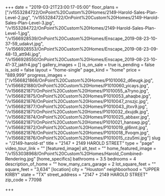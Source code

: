 +++
date = "2019-03-21T23:00:17-05:00"
floor_plans = ["/v1553284722/OnPoint%20Custom%20Homes/2149-Harold-Sales-Plan-Level-2.jpg", "/v1553284722/OnPoint%20Custom%20Homes/2149-Harold-Sales-Plan-Level-3.jpg", "/v1553284722/OnPoint%20Custom%20Homes/2149-Harold-Sales-Plan-Level-1.jpg", "/v1566928539/OnPoint%20Custom%20Homes/Enscape_2019-08-23-10-37-59_udakvt.jpg", "/v1566928553/OnPoint%20Custom%20Homes/Enscape_2019-08-23-09-48-13_att94i.jpg", "/v1566928550/OnPoint%20Custom%20Homes/Enscape_2019-08-23-10-41-37_jakfr4.jpg"]
gallery_images = []
is_on_sale = true
is_pending = false
is_sold = false
layout = "home-single"
page_kind = "home"
price = "889,999"
progress_images = ["/v1566821866/OnPoint%20Custom%20Homes/P1010062_d6eugk.jpg", "/v1566821880/OnPoint%20Custom%20Homes/P1010060_yicays.jpg", "/v1566821871/OnPoint%20Custom%20Homes/P1010055_a7ryno.jpg", "/v1566821875/OnPoint%20Custom%20Homes/P1010053_ahaqbe.jpg", "/v1566821876/OnPoint%20Custom%20Homes/P1010047_znszjc.jpg", "/v1566821877/OnPoint%20Custom%20Homes/P1010043_jltxv9.jpg", "/v1566821871/OnPoint%20Custom%20Homes/P1010032_dxujdk.jpg", "/v1566821874/OnPoint%20Custom%20Homes/P1010025_abbaxr.jpg", "/v1566821871/OnPoint%20Custom%20Homes/P1010021_hanswp.jpg", "/v1566821872/OnPoint%20Custom%20Homes/P1010019_gl6nnt.jpg", "/v1566821876/OnPoint%20Custom%20Homes/P1010018_lfvoqm.jpg", "/v1566821876/OnPoint%20Custom%20Homes/P1010015_czu5mi.jpg"]
slug = "/2149-harold-st"
title = "2147 + 2149 HAROLD STREET"
type = "page"
video_tour_link = ""
[featured_image]
alt_text = ""
home_featured_image = "/v1553038968/OnPoint%20Custom%20Homes/Harold_Combined-Rendering.jpg"
[home_specifics]
bathrooms = 3.5
bedrooms = 4
description_of_home = ""
how_many_cars_garage = 2
lot_square_feet = ""
square_feet = "3,634"
[location]
city = "Houston"
neighboorhood = "UPPER KIRBY"
state = "TX"
street_address = "2147 + 2149 HAROLD STREET"
zip_code = 77098

+++
